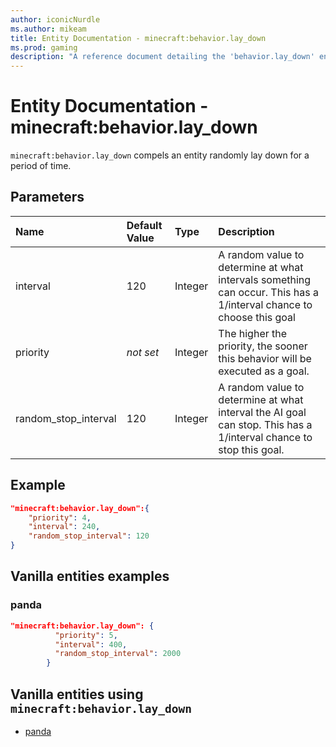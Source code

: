 ```yaml
---
author: iconicNurdle
ms.author: mikeam
title: Entity Documentation - minecraft:behavior.lay_down
ms.prod: gaming
description: "A reference document detailing the 'behavior.lay_down' entity goal"
---
```


# Entity Documentation - minecraft:behavior.lay_down

`minecraft:behavior.lay_down` compels an entity randomly lay down for a period of time.

## Parameters

|Name |Default Value  |Type  |Description  |
|:----------|:----------|:----------|:----------|
|interval| 120| Integer| A random value to determine at what intervals something can occur. This has a 1/interval chance to choose this goal |
|priority|*not set*|Integer|The higher the priority, the sooner this behavior will be executed as a goal.|
|random_stop_interval| 120| Integer| A random value to determine at what interval the AI goal can stop. This has a 1/interval chance to stop this goal.|

## Example

```json
"minecraft:behavior.lay_down":{
    "priority": 4,
    "interval": 240,
    "random_stop_interval": 120
}
```

## Vanilla entities examples

### panda

```json
"minecraft:behavior.lay_down": {
          "priority": 5,
          "interval": 400,
          "random_stop_interval": 2000
        }
```

## Vanilla entities using `minecraft:behavior.lay_down`

- [panda](../../../../Source/VanillaBehaviorPack_Snippets/entities/panda.md)
